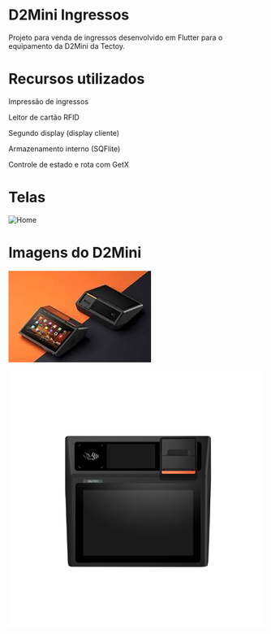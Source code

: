 # D2Mini Ingressos

Projeto para venda de ingressos desenvolvido em Flutter para o equipamento da D2Mini da Tectoy.

# Recursos utilizados 

Impressão de ingressos

Leitor de cartão RFID

Segundo display (display cliente)

Armazenamento interno (SQFlite)

Controle de estado e rota com GetX

# Telas
![Home](https://raw.githubusercontent.com/osmarmartins/d2mini-ingressos/master/vistaAPP.png)


# Imagens do D2Mini
![D2Mini](https://raw.githubusercontent.com/osmarmartins/d2mini-ingressos/master/vista2.jpeg)

![Vista por cima](https://raw.githubusercontent.com/osmarmartins/d2mini-ingressos/master/vista1.png)